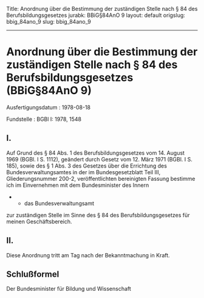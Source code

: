 Title: Anordnung über die Bestimmung der zuständigen Stelle nach § 84 des Berufsbildungsgesetzes
jurabk: BBiG§84AnO 9
layout: default
origslug: bbig_84ano_9
slug: bbig_84ano_9

---

# Anordnung über die Bestimmung der zuständigen Stelle nach § 84 des Berufsbildungsgesetzes (BBiG§84AnO 9)

Ausfertigungsdatum
:   1978-08-18

Fundstelle
:   BGBl I: 1978, 1548



## I.

Auf Grund des § 84 Abs. 1 des Berufsbildungsgesetzes vom 14. August
1969 (BGBl. I S. 1112), geändert durch Gesetz vom 12. März 1971 (BGBl.
I S. 185), sowie des § 1 Abs. 3 des Gesetzes über die Errichtung des
Bundesverwaltungsamtes in der im Bundesgesetzblatt Teil III,
Gliederungsnummer 200-2, veröffentlichten bereinigten Fassung bestimme
ich im Einvernehmen mit dem Bundesminister des Innern

*
    *   das Bundesverwaltungsamt






zur zuständigen Stelle im Sinne des § 84 des Berufsbildungsgesetzes
für meinen Geschäftsbereich.


## II.

Diese Anordnung tritt am Tag nach der Bekanntmachung in Kraft.


## Schlußformel

Der Bundesminister für Bildung und Wissenschaft

